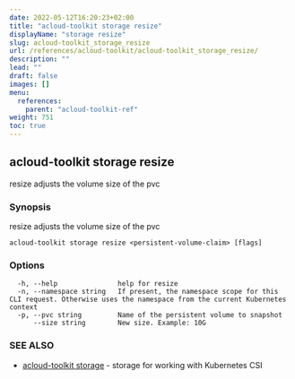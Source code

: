 ```yaml
---
date: 2022-05-12T16:20:23+02:00
title: "acloud-toolkit storage resize"
displayName: "storage resize"
slug: acloud-toolkit_storage_resize
url: /references/acloud-toolkit/acloud-toolkit_storage_resize/
description: ""
lead: ""
draft: false
images: []
menu:
  references:
    parent: "acloud-toolkit-ref"
weight: 751
toc: true
---
```

## acloud-toolkit storage resize

resize adjusts the volume size of the pvc

### Synopsis

resize adjusts the volume size of the pvc

```
acloud-toolkit storage resize <persistent-volume-claim> [flags]
```

### Options

```
  -h, --help               help for resize
  -n, --namespace string   If present, the namespace scope for this CLI request. Otherwise uses the namespace from the current Kubernetes context
  -p, --pvc string         Name of the persistent volume to snapshot
      --size string        New size. Example: 10G
```

### SEE ALSO

* [acloud-toolkit storage](/references/acloud-toolkit/acloud-toolkit_storage/)	 - storage for working with Kubernetes CSI

